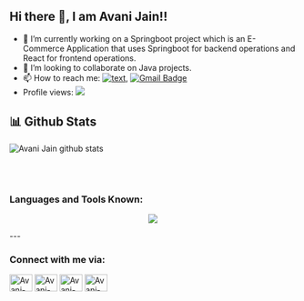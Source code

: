 ## Hi there 👋, I am Avani Jain!!

- 🔭 I’m currently working on a Springboot project which is an E-Commerce Application that uses Springboot for backend operations and React for frontend operations. 
- 👯 I’m looking to collaborate on Java projects. 
- 📫 How to reach me: [![text](https://img.shields.io/badge/LinkedIn-0077B5?style=for-the-badge&logo=linkedin&logoColor=white)](https://www.linkedin.com/in/avani-jain-6n1/),
  [![Gmail Badge](https://img.shields.io/badge/-Gmail-c14438?style=flat-square&logo=Gmail&logoColor=white&link=mailto:arjyo77@gmail.com)](mailto:avanij611gmail.com) 
- Profile views: ![](https://komarev.com/ghpvc/?username=Avani-Jain)

<h2>📊 Github Stats</h2>

![Avani Jain github stats](https://github-readme-stats.vercel.app/api?username=Avani-Jain&theme=onedark)

<br>

<br />


### Languages and Tools Known:



<p align="center">
  <a href="https://skillicons.dev">
    <img src="https://skillicons.dev/icons?i=java,spring,python,mysql,html,css,react,git,github,hibernate,js,nodejs,figma&perline=3" />
  </a>
</p>
---


  

<h3 align="left">Connect with me via:</h3>
<span>
  
</span>
<p align="left">

<a href="https://www.linkedin.com/in/avani-jain-6n1/" target="blank"><img align="center" src="https://raw.githubusercontent.com/rahuldkjain/github-profile-readme-generator/master/src/images/icons/Social/linked-in-alt.svg" alt="Avani-Jain_linkedin" height="30" width="40" /></a>
<a href="https://leetcode.com/u/Avani6Jain/" target="blank"><img align="center" src="https://raw.githubusercontent.com/rahuldkjain/github-profile-readme-generator/master/src/images/icons/Social/leet-code.svg" alt="Avani-Jain_leetcode" height="30" width="40" /></a>
<a href="https://www.geeksforgeeks.org/user/avani3n3v/" target="blank"><img align="center" src="https://raw.githubusercontent.com/rahuldkjain/github-profile-readme-generator/master/src/images/icons/Social/geeks-for-geeks.svg" alt="Avani-Jain_gfg" height="30" width="40" /></a>
<a href="https://www.hackerrank.com/profile/AvaniJain" target="blank"><img align="center" src="https://raw.githubusercontent.com/rahuldkjain/github-profile-readme-generator/master/src/images/icons/Social/hackerrank.svg" alt="Avani-Jain_hackerrank" height="30" width="40" /></a>

</p>
